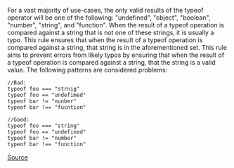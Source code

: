 For a vast majority of use-cases, the only valid results of the typeof operator will be one of the following: "undefined", "object", "boolean", "number", "string", and "function". When the result of a typeof operation is compared against a string that is not one of these strings, it is usually a typo. This rule ensures that when the result of a typeof operation is compared against a string, that string is in the aforementioned set.
This rule aims to prevent errors from likely typos by ensuring that when the result of a typeof operation is compared against a string, that the string is a valid value.
The following patterns are considered problems:

```
//Bad:
typeof foo === "strnig"
typeof foo == "undefimed"
typeof bar != "nunber"
typeof bar !== "fucntion"

//Good:
typeof foo === "string"
typeof foo == "undefined"
typeof bar != "number"
typeof bar !== "function"

```

[Source](http://eslint.org/docs/rules/valid-typeof)
